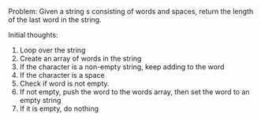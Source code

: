 Problem:
Given a string s consisting of words and spaces, return the length of the last word in the string.

Initial thoughts:
1. Loop over the string
2. Create an array of words in the string
3. If the character is a non-empty string, keep adding to the word
4. If the character is a space
  1. Check if word is not empty.
  2. If not empty, push the word to the words array, then set the word to an empty string
  3. If it is empty, do nothing